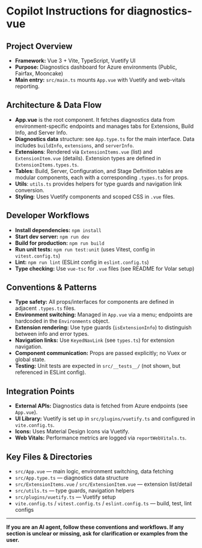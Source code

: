 # Copilot Instructions for diagnostics-vue

## Project Overview

- **Framework:** Vue 3 + Vite, TypeScript, Vuetify UI
- **Purpose:** Diagnostics dashboard for Azure environments (Public, Fairfax, Mooncake)
- **Main entry:** `src/main.ts` mounts `App.vue` with Vuetify and web-vitals reporting.

## Architecture & Data Flow

- **App.vue** is the root component. It fetches diagnostics data from environment-specific endpoints and manages tabs for Extensions, Build Info, and Server Info.
- **Diagnostics data** structure: see `App.type.ts` for the main interface. Data includes `buildInfo`, `extensions`, and `serverInfo`.
- **Extensions**: Rendered via `ExtensionItems.vue` (list) and `ExtensionItem.vue` (details). Extension types are defined in `ExtensionItems.types.ts`.
- **Tables**: Build, Server, Configuration, and Stage Definition tables are modular components, each with a corresponding `.types.ts` for props.
- **Utils**: `utils.ts` provides helpers for type guards and navigation link conversion.
- **Styling**: Uses Vuetify components and scoped CSS in `.vue` files.

## Developer Workflows

- **Install dependencies:** `npm install`
- **Start dev server:** `npm run dev`
- **Build for production:** `npm run build`
- **Run unit tests:** `npm run test:unit` (uses Vitest, config in `vitest.config.ts`)
- **Lint:** `npm run lint` (ESLint config in `eslint.config.ts`)
- **Type checking:** Use `vue-tsc` for `.vue` files (see README for Volar setup)

## Conventions & Patterns

- **Type safety:** All props/interfaces for components are defined in adjacent `.types.ts` files.
- **Environment switching:** Managed in `App.vue` via a menu; endpoints are hardcoded in the `Environments` object.
- **Extension rendering:** Use type guards (`isExtensionInfo`) to distinguish between info and error types.
- **Navigation links:** Use `KeyedNavLink` (see `types.ts`) for extension navigation.
- **Component communication:** Props are passed explicitly; no Vuex or global state.
- **Testing:** Unit tests are expected in `src/__tests__/` (not shown, but referenced in ESLint config).

## Integration Points

- **External APIs:** Diagnostics data is fetched from Azure endpoints (see `App.vue`).
- **UI Library:** Vuetify is set up in `src/plugins/vuetify.ts` and configured in `vite.config.ts`.
- **Icons:** Uses Material Design Icons via Vuetify.
- **Web Vitals:** Performance metrics are logged via `reportWebVitals.ts`.

## Key Files & Directories

- `src/App.vue` — main logic, environment switching, data fetching
- `src/App.type.ts` — diagnostics data structure
- `src/ExtensionItems.vue` / `src/ExtensionItem.vue` — extension list/detail
- `src/utils.ts` — type guards, navigation helpers
- `src/plugins/vuetify.ts` — Vuetify setup
- `vite.config.ts` / `vitest.config.ts` / `eslint.config.ts` — build, test, lint configs

---

**If you are an AI agent, follow these conventions and workflows. If any section is unclear or missing, ask for clarification or examples from the user.**
